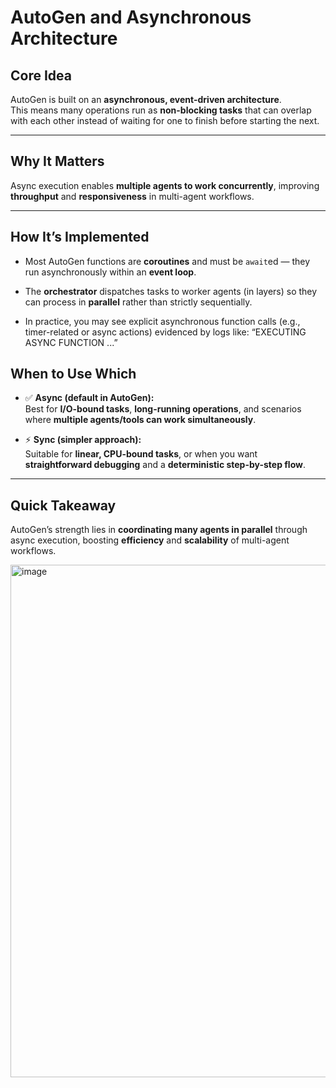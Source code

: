 
# AutoGen and Asynchronous Architecture

## Core Idea
AutoGen is built on an **asynchronous, event-driven architecture**.  
This means many operations run as **non-blocking tasks** that can overlap with each other instead of waiting for one to finish before starting the next.  


---

## Why It Matters
Async execution enables **multiple agents to work concurrently**, improving **throughput** and **responsiveness** in multi-agent workflows.  

---

## How It’s Implemented
- Most AutoGen functions are **coroutines** and must be `await`ed — they run asynchronously within an **event loop**.  

- The **orchestrator** dispatches tasks to worker agents (in layers) so they can process in **parallel** rather than strictly sequentially.  
 
- In practice, you may see explicit asynchronous function calls (e.g., timer-related or async actions) evidenced by logs like: “EXECUTING ASYNC FUNCTION ...”



## When to Use Which
- ✅ **Async (default in AutoGen):**  
Best for **I/O-bound tasks**, **long-running operations**, and scenarios where **multiple agents/tools can work simultaneously**.  

- ⚡ **Sync (simpler approach):**  
Suitable for **linear, CPU-bound tasks**, or when you want **straightforward debugging** and a **deterministic step-by-step flow**.  

---

## Quick Takeaway
AutoGen’s strength lies in **coordinating many agents in parallel** through async execution, boosting **efficiency** and **scalability** of multi-agent workflows.


<img width="1286" height="820" alt="image" src="https://github.com/user-attachments/assets/ccc40873-76ab-4a1f-89a7-f65939e1586d" />
